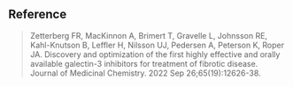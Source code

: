 ## Reference
> Zetterberg FR, MacKinnon A, Brimert T, Gravelle L, Johnsson RE, Kahl-Knutson B, Leffler H, Nilsson UJ, Pedersen A, Peterson K, Roper JA. Discovery and optimization of the first highly effective and orally available galectin-3 inhibitors for treatment of fibrotic disease. Journal of Medicinal Chemistry. 2022 Sep 26;65(19):12626-38.